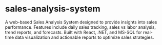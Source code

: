 # sales-analysis-system
A web-based Sales Analysis System designed to provide insights into sales performance. Features include daily sales tracking, sales vs labor analysis, trend reports, and forecasts. Built with React, .NET, and MS-SQL for real-time data visualization and actionable reports to optimize sales strategies.
